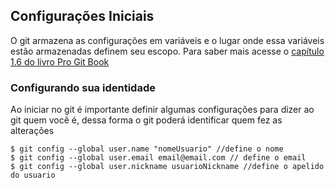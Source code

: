 ## Configurações Iniciais



O git armazena as configurações em variáveis e o lugar onde essa variáveis estão armazenadas definem seu escopo. Para saber mais acesse o [capítulo 1.6 do livro Pro Git Book](https://git-scm.com/book/pt-br/v2/Come%C3%A7ando-Configura%C3%A7%C3%A3o-Inicial-do-Git)



### Configurando sua identidade

Ao iniciar no git é importante definir algumas configurações para dizer ao git quem você é, dessa forma o git poderá identificar quem fez as alterações

```
$ git config --global user.name "nomeUsuario" //define o nome
$ git config --global user.email email@email.com // define o email
$ git config --global user.nickname usuarioNickname //define o apelido do usuario
```

